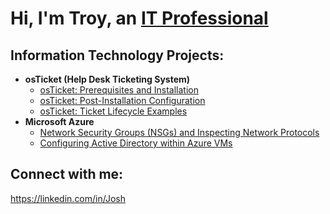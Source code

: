 <h1>Hi, I'm Troy, an <a href="https://linkedin.com/in/Josh">IT Professional</a></h1>

<h2> Information Technology Projects:</h2>

- <b>osTicket (Help Desk Ticketing System)</b>
  - [osTicket: Prerequisites and Installation](https://github.com/mmtroyinfotech/osticket-prereqs)
  - [osTicket: Post-Installation Configuration](https://github.com/mmtroyinfotech/osTicket-Post-Install-Configuration
)
  - [osTicket: Ticket Lifecycle Examples](https://github.com/mmtroyinfotech/ticket-lifecycle)
- <b>Microsoft Azure</b>
  - [Network Security Groups (NSGs) and Inspecting Network Protocols](https://github.com/mmtroyinfotech/azure-network-protocols)
  - [Configuring Active Directory within Azure VMs](https://github.com/mmtroyinfotech/configure-ad)

<h2>Connect with me:</h2>

 https://linkedin.com/in/Josh
